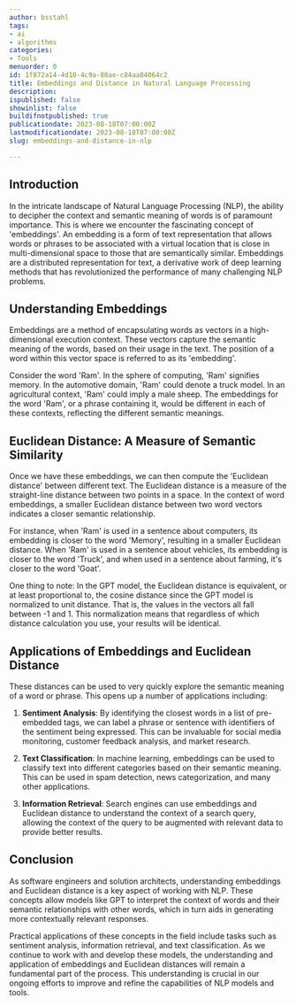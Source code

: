 ```yaml
---
author: bsstahl
tags:
- ai
- algorithms
categories:
- Tools
menuorder: 0
id: 1f872a14-4d10-4c9a-88ae-c84aa84064c2
title: Embeddings and Distance in Natural Language Processing
description: 
ispublished: false
showinlist: false
buildifnotpublished: true
publicationdate: 2023-08-18T07:00:00Z
lastmodificationdate: 2023-08-18T07:00:00Z
slug: embeddings-and-distance-in-nlp

---
```


## Introduction

In the intricate landscape of Natural Language Processing (NLP), the ability to decipher the context and semantic meaning of words is of paramount importance. This is where we encounter the fascinating concept of 'embeddings'. An embedding is a form of text representation that allows words or phrases to be associated with a virtual location that is close in multi-dimensional space to those that are semantically similar. Embeddings are a distributed representation for text, a derivative work of deep learning methods that has revolutionized the performance of many challenging NLP problems.

## Understanding Embeddings

Embeddings are a method of encapsulating words as vectors in a high-dimensional execution context. These vectors capture the semantic meaning of the words, based on their usage in the text. The position of a word within this vector space is referred to as its 'embedding'.

Consider the word 'Ram'. In the sphere of computing, 'Ram' signifies memory. In the automotive domain, 'Ram' could denote a truck model. In an agricultural context, 'Ram' could imply a male sheep. The embeddings for the word 'Ram', or a phrase containing it, would be different in each of these contexts, reflecting the different semantic meanings.

## Euclidean Distance: A Measure of Semantic Similarity

Once we have these embeddings, we can then compute the 'Euclidean distance' between different text. The Euclidean distance is a measure of the straight-line distance between two points in a space. In the context of word embeddings, a smaller Euclidean distance between two word vectors indicates a closer semantic relationship.

For instance, when 'Ram' is used in a sentence about computers, its embedding is closer to the word 'Memory', resulting in a smaller Euclidean distance. When 'Ram' is used in a sentence about vehicles, its embedding is closer to the word 'Truck', and when used in a sentence about farming, it's closer to the word 'Goat'.

One thing to note: In the GPT model, the Euclidean distance is equivalent, or at least proportional to, the cosine distance since the GPT model is normalized to unit distance. That is, the values in the vectors all fall between -1 and 1. This normalization means that regardless of which distance calculation you use, your results will be identical.

## Applications of Embeddings and Euclidean Distance

These distances can be used to very quickly explore the semantic meaning of a word or phrase. This opens up a number of applications including:

1. **Sentiment Analysis**: By identifying the closest words in a list of pre-embedded tags, we can label a phrase or sentence with identifiers of the sentiment being expressed. This can be invaluable for social media monitoring, customer feedback analysis, and market research.

2. **Text Classification**: In machine learning, embeddings can be used to classify text into different categories based on their semantic meaning. This can be used in spam detection, news categorization, and many other applications.

3. **Information Retrieval**: Search engines can use embeddings and Euclidean distance to understand the context of a search query, allowing the context of the query to be augmented with relevant data to provide better results.

## Conclusion

As software engineers and solution architects, understanding embeddings and Euclidean distance is a key aspect of working with NLP. These concepts allow models like GPT to interpret the context of words and their semantic relationships with other words, which in turn aids in generating more contextually relevant responses.

Practical applications of these concepts in the field include tasks such as sentiment analysis, information retrieval, and text classification. As we continue to work with and develop these models, the understanding and application of embeddings and Euclidean distances will remain a fundamental part of the process. This understanding is crucial in our ongoing efforts to improve and refine the capabilities of NLP models and tools.
